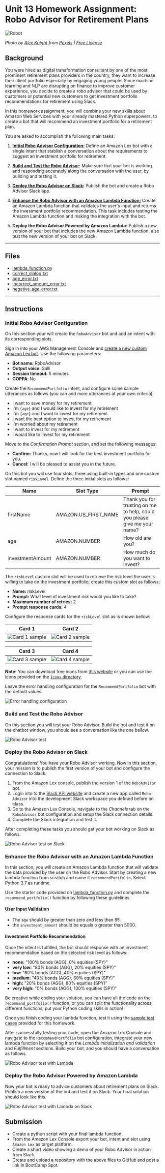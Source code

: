 # Unit 13 Homework Assignment: Robo Advisor for Retirement Plans

![Robot](Images/robot.jpg)

*Photo by [Alex Knight](https://www.pexels.com/@alex-knight-1272316?utm_content=attributionCopyText&utm_medium=referral&utm_source=pexels) from [Pexels](https://www.pexels.com/photo/high-angle-photo-of-robot-2599244/?utm_content=attributionCopyText&utm_medium=referral&utm_source=pexels) | [Free License](https://www.pexels.com/photo-license/)*

## Background

You were hired as digital transformation consultant by one of the most prominent retirement plans providers in the country, they want to increase their client portfolio especially by engaging young people. Since machine learning and NLP are disrupting on finance to improve customer experience, you decide to create a robo advisor that could be used by customers or potential new customers to get investment portfolio recommendations for retirement using Slack.

In this homework assignment, you will combine your new skills about Amazon Web Services with your already mastered Python superpowers, to create a bot that will recommend an investment portfolio for a retirement plan.

You are asked to accomplish the following main tasks:

1. **[Initial Robo Advisor Configuration:](#Initial-Robo-Advisor-Configuration)** Define an Amazon Lex bot with a single intent that stablish a conversation about the requirements to suggest an investment portfolio for retirement.

2. **[Build and Test the Robo Advisor](#Build-and-Test-the-Robo-Advisor):** Make sure that your bot is working and responding accurately along the conversation with the user, by building and testing it.

3. **[Deploy the Robo Advisor on Slack](#Deploy-the-Robo-Advisor-on-Slack):** Publish the bot and create a Robo Advisor Slack app.

4. **[Enhance the Robo Advisor with an Amazon Lambda Function:](#Enhance-the-Robo-Advisor-with-an-Amazon-Lambda-Function)** Create an Amazon Lambda function that validates the user's input and returns the investment portfolio recommendation. This task includes testing the Amazon Lambda function and making the integration with the bot.

5. **Deploy the Robo Advisor Powered by Amazon Lambda:** Publish a new version of your bot that includes the new Amazon Lambda function, also test the new version of your bot on Slack.

---

## Files

* [lambda_function.py](Starter_Files/lambda_function.py)
* [correct_dialog.txt](Test_Cases/correct_dialog.txt)
* [age_error.txt](Test_Cases/age_error.txt)
* [incorrect_amount_error.txt](Test_Cases/incorrect_amount_error.txt)
* [negative_age_error.txt](Test_Cases/negative_age_error.txt)

---

## Instructions

### Initial Robo Advisor Configuration

On this section your will create the `RoboAdvisor` bot and add an intent with its corresponding slots.

Sign in into your AWS Management Console and [create a new custom Amazon Lex bot](https://console.aws.amazon.com/lex/home). Use the following parameters:

* **Bot name:** RoboAdvisor
* **Output voice**: Salli
* **Session timeout:** 5 minutes
* **COPPA**: No

Create the `RecommendPortfolio` intent, and configure some sample utterances as follows (you can add more utterances at your own criteria):

* I want to save money for my retirement
* I'm ​`{age}​` and I would like to invest for my retirement
* I'm `​{age}​` and I want to invest for my retirement
* I want the best option to invest for my retirement
* I'm worried about my retirement
* I want to invest for my retirement
* I would like to invest for my retirement

Move to the *Confirmation Prompt* section, and set the following messages:

* **Confirm:** Thanks, now I will look for the best investment portfolio for you.
* **Cancel:** I will be pleased to assist you in the future.

On this bot you will use four slots, three using built-in types and one custom slot named `riskLevel`. Define the three initial slots as follows:


| Name             | Slot Type            | Prompt                                                                    |
| ---------------- | -------------------- | ------------------------------------------------------------------------- |
| firstName        | AMAZON.US_FIRST_NAME | Thank you for trusting on me to help, could you please give me your name? |
| age              | AMAZON.NUMBER        | How old are you?                                                          |
| investmentAmount | AMAZON.NUMBER        | How much do you want to invest?                                           |

The `riskLevel` custom slot will be used to retrieve the risk level the user is willing to take on the investment portfolio; create this custom slot as follows:

* **Name:** riskLevel
* **Prompt:** What level of investment risk would you like to take?
* **Maximum number of retries:** 2
* **Prompt response cards:** 4

Configure the response cards for the `riskLevel` slot as is shown bellow:

| Card 1                              | Card 2                              |
| ----------------------------------- | ----------------------------------- |
| ![Card 1 sample](Images/card1.png)  | ![Card 2 sample](Images/card2.png)  |

| Card 3                              | Card 4                              |
| ----------------------------------- | ----------------------------------- |
| ![Card 3 sample](Images/card3.png)  | ![Card 4 sample](Images/card4.png)  |

**Note:** You can download free icons from [this website](https://www.iconfinder.com/) or you can use the icons provided on the [`Icons` directory](Icons/).

Leave the error handling configuration for the `RecommendPortfolio` bot with the default values.

![Error handling configuration](Images/error_handling.png)

### Build and Test the Robo Advisor

On this section you will test your Robo Advisor. Build the bot and test it on the chatbot window, you should see a conversation like the one bellow.

![Robo Advisor test](Images/bot-test-no-lambda.gif)

### Deploy the Robo Advisor on Slack

Congratulations! You have your Robo Advisor working. Now in this section, your mission is to publish the first version of your bot and configure the connection to Slack.

1. From the Amazon Lex console, publish the version 1 of the `RoboAdvisor` bot.
2. Login into to the [Slack API website](https://api.slack.com) and create a new app called `Robo Advisor` into the development Slack workspace you defined before on class.
3. Go to the Amazon Lex Console, navigate to the *Channels* tab on the `RoboAdvisor` bot configuration and setup the Slack connection details.
4. Complete the Slack integration and test it.

After completing these tasks you should get your bot working on Slack as follows.

![Robo Advisor test on Slack](Images/robo-advisor-slack-no-lambda.gif)

### Enhance the Robo Advisor with an Amazon Lambda Function

In this section, you will create an Amazon Lambda function that will validate the data provided by the user on the Robo Advisor. Start by creating a new lambda function from scratch and name it `recommendPortfolio`. Select Python 3.7 as runtime.

Use the starter code provided on [lambda_function.py](Starter_Files/lambda_function.py) and complete the `recommend_portfolio()` function by following these guidelines:

#### User Input Validation

* The `age` should by greater than zero and less than 65.
* the `investment_amount` should be equals o greater than 5000.

#### Investment Portfolio Recommendation

Once the intent is fulfilled, the bot should response with an investment recommendation based on the selected risk level as follows:

* **none:** "100% bonds (AGG), 0% equities (SPY)"
* **very low:** "80% bonds (AGG), 20% equities (SPY)"
* **low:** "60% bonds (AGG), 40% equities (SPY)"
* **medium:** "40% bonds (AGG), 60% equities (SPY)"
* **high:** "20% bonds (AGG), 80% equities (SPY)"
* **very high:** "0% bonds (AGG), 100% equities (SPY)"

Be creative while coding your solution, you can have all the code on the `recommend_portfolio()` function, or you can split the functionality across different functions, put your Python coding skills in action!

Once you finish coding your lambda function, test it using the [sample test cases](Test_Cases/) provided for this homework.

After successfully testing your code, open the Amazon Lex Console and navigate to the `RecommendPortfolio` bot configuration, integrate your new lambda function by selecting it on the _Lambda initialization and validation_ and _Fulfillment_ sections. Build your bot, and you should have a conversation as follows.

![Robo Advisor test with Lambda](Images/bot-test-with-lambda.gif)

### Deploy the Robo Advisor Powered by Amazon Lambda

Now your bot is ready to advice customers about retirement plans on Slack. Publish a new version of the bot and test it on Slack. Your final solution should look like this.

![Robo Advisor test with Lambda on Slack](Images/robo-advisor-slack-with-lambda.gif)

## Submission

* Create a python script with your final lambda function.
* From the Amazon Lex Console export your bot, intent and slot using `Amazon Lex` as target platform.
* Create a short video showing a demo of your Robo Advisor in action from Slack.
* Create and upload a repository with the above files to GitHub and post a link in BootCamp Spot.
